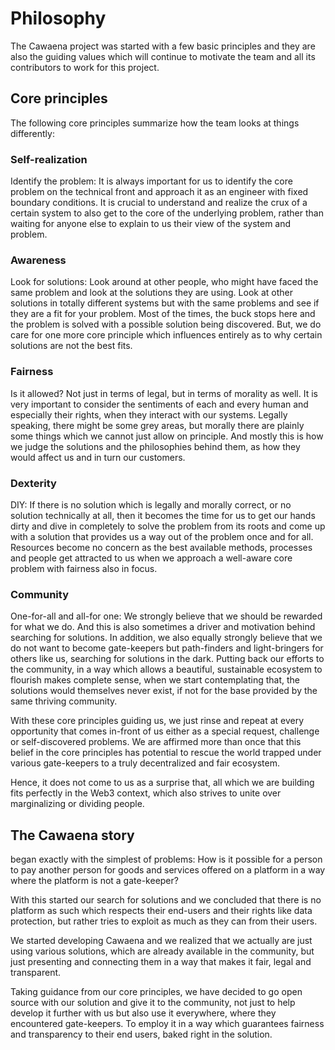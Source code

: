 # Philosophy

The Cawaena project was started with a few basic principles and they are also the guiding values which will continue to motivate the team and all its contributors to work for this project.

## Core principles

The following core principles summarize how the team looks at things differently:

### Self-realization

Identify the problem: It is always important for us to identify the core problem on the technical front and approach it as an engineer with fixed boundary conditions. It is crucial to understand and realize the crux of a certain system to also get to the core of the underlying problem, rather than waiting for anyone else to explain to us their view of the system and problem.

### Awareness

Look for solutions: Look around at other people, who might have faced the same problem and look at the solutions they are using. Look at other solutions in totally different systems but with the same problems and see if they are a fit for your problem. Most of the times, the buck stops here and the problem is solved with a possible solution being discovered. But, we do care for one more core principle which influences entirely as to why certain solutions are not the best fits.

### Fairness

Is it allowed? Not just in terms of legal, but in terms of morality as well. It is very important to consider the sentiments of each and every human and especially their rights, when they interact with our systems. Legally speaking, there might be some grey areas, but morally there are plainly some things which we cannot just allow on principle. And mostly this is how we judge the solutions and the philosophies behind them, as how they would affect us and in turn our customers.

### Dexterity

DIY: If there is no solution which is legally and morally correct, or no solution technically at all, then it becomes the time for us to get our hands dirty and dive in completely to solve the problem from its roots and come up with a solution that provides us a way out of the problem once and for all. Resources become no concern as the best available methods, processes and people get attracted to us when we approach a well-aware core problem with fairness also in focus.

### Community

One-for-all and all-for one: We strongly believe that we should be rewarded for what we do. And this is also sometimes a driver and motivation behind searching for solutions. In addition, we also equally strongly believe that we do not want to become gate-keepers but path-finders and light-bringers for others like us, searching for solutions in the dark. Putting back our efforts to the community, in a way which allows a beautiful, sustainable ecosystem to flourish makes complete sense, when we start contemplating that, the solutions would themselves never exist, if not for the base provided by the same thriving community.

With these core principles guiding us, we just rinse and repeat at every opportunity that comes in-front of us either as a special request, challenge or self-discovered problems. We are affirmed more than once that this belief in the core principles has potential to rescue the world trapped under various gate-keepers to a truly decentralized and fair ecosystem.

Hence, it does not come to us as a surprise that, all which we are building fits perfectly in the Web3 context, which also strives to unite over marginalizing or dividing people.

## The Cawaena story

 began exactly with the simplest of problems: How is it possible for a person to pay another person for goods and services offered on a platform in a way where the platform is not a gate-keeper?

With this started our search for solutions and we concluded that there is no platform as such which respects their end-users and their rights like data protection, but rather tries to exploit as much as they can from their users.

We started developing Cawaena and we realized that we actually are just using various solutions, which are already available in the community, but just presenting and connecting them in a way that makes it fair, legal and transparent.

Taking guidance from our core principles, we have decided to go open source with our solution and give it to the community, not just to help develop it further with us but also use it everywhere, where they encountered gate-keepers. To employ it in a way which guarantees fairness and transparency to their end users, baked right in the solution.
